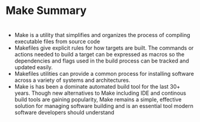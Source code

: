 # Make Summary
#
#
* Make is a utility that simplifies and organizes the process of compiling executable files from source code
* Makefiles give explicit rules for how targets are built. The commands or actions needed to build a target can be expressed as macros so the dependencies and flags used in the build process can be tracked and updated easily.
* Makefiles utilities can provide a common process for installing software across a variety of systems and architectures.
* Make is has been a dominate automated build tool for the last 30+ years. Though new alternatives to Make including IDE and continous build tools are gaining popularity, Make remains a simple, effective solution for managing software building and is an essential tool modern software developers should understand